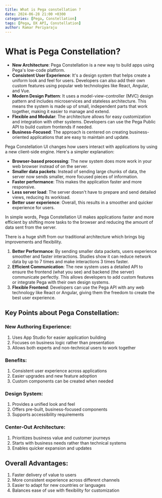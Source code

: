 ```yaml
---
title: What is Pega constellation ?
date: 2024-06-28 21:00 +0300
categories: [Pega, Constellation]
tags: [Pega, DX API, Constellation]
author: Ramar Periyaraju
---
```


# What is Pega Constellation?

- **New Architecture**: Pega Constellation is a new way to build apps using Pega's low-code platform.
- **Consistent User Experience**: It's a design system that helps create a uniform look and feel for users. Developers can also add their own custom features using popular web technologies like React, Angular, and Vue.
- **Modern Design Pattern**: It uses a model-view-controller (MVC) design pattern and includes microservices and stateless architecture. This means the system is made up of small, independent parts that work together, making it easier to manage and extend.
- **Flexible and Modular**: The architecture allows for easy customization and integration with other systems. Developers can use the Pega Public API to build custom frontends if needed.
- **Business-Focused**: The approach is centered on creating business-oriented applications that are easy to maintain and update.

Pega Constellation UI changes how users interact with applications by using a new client-side engine. Here's a simpler explanation:

- **Browser-based processing**: The new system does more work in your web browser instead of on the server.
- **Smaller data packets**: Instead of sending large chunks of data, the server now sends smaller, more focused pieces of information.
- **Faster performance**: This makes the application faster and more responsive.
- **Less server load**: The server doesn't have to prepare and send detailed views, reducing its workload.
- **Better user experience**: Overall, this results in a smoother and quicker experience for users.

In simple words, Pega Constellation UI makes applications faster and more efficient by shifting more tasks to the browser and reducing the amount of data sent from the server.

There is a huge shift from our traditional architecture which brings big improvements and flexibility.

1. **Better Performance**: By sending smaller data packets, users experience smoother and faster interactions. Studies show it can reduce network data by up to 7 times and make interactions 3 times faster.
2. **Efficient Communication**: The new system uses a detailed API to ensure the frontend (what you see) and backend (the server) communicate perfectly. This allows developers to add custom features or integrate Pega with their own design systems.
3. **Flexible Frontend**: Developers can use the Pega API with any web technology like React or Angular, giving them the freedom to create the best user experience.

## Key Points about Pega Constellation:

### New Authoring Experience:

1. Uses App Studio for easier application building
2. Focuses on business logic rather than presentation
3. Allows both experts and non-technical users to work together

### Benefits:

1. Consistent user experience across applications
2. Easier upgrades and new feature adoption
3. Custom components can be created when needed

### Design System:

1. Provides a unified look and feel
2. Offers pre-built, business-focused components
3. Supports accessibility requirements

### Center-Out Architecture:

1. Prioritizes business value and customer journeys
2. Starts with business needs rather than technical systems
3. Enables quicker expansion and updates

## Overall Advantages:

1. Faster delivery of value to users
2. More consistent experience across different channels
3. Easier to adapt for new countries or languages
4. Balances ease of use with flexibility for customization
